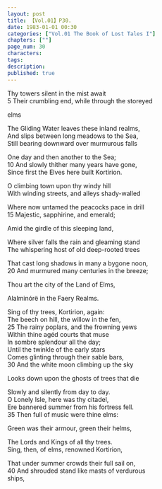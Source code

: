 ```yaml
---
layout: post
title: 【Vol.01】P30.
date: 1983-01-01 00:30
categories: ["Vol.01 The Book of Lost Tales I"]
chapters: [""]
page_num: 30
characters: 
tags: 
description: 
published: true
---
```


<p style="text-indent: 0;">
Thy towers silent in the mist await<BR>5   Their crumbling end,  while through the storeyed
</p>

elms

The Gliding Water leaves these inland realms,<BR>And slips between long meadows to the Sea,<BR>Still bearing downward over murmurous falls

One day and then another to the Sea;<BR>10   And slowly thither many years have gone,<BR>Since first the Elves here built Kortirion.

O climbing town upon thy windy hill<BR>With winding streets, and alleys shady-walled

Where now untamed the peacocks pace in drill<BR>15     Majestic, sapphirine, and emerald;

Amid the girdle of this sleeping land,

Where silver falls the rain and gleaming stand<BR>The whispering host of old deep-rooted trees

That cast long shadows in many a bygone noon,<BR>20     And murmured many centuries in the breeze;

Thou art the city of the Land of Elms,

Alalminórë in the Faery Realms.

Sing of thy trees, Kortirion, again:<BR>The beech on hill, the willow in the fen,<BR>25     The rainy poplars, and the frowning yews<BR>Within thine agéd courts that muse<BR>In sombre splendour all the day;<BR>Until the twinkle of the early stars<BR>Comes glinting through their sable bars,<BR>30     And the white moon climbing up the sky

Looks down upon the ghosts of trees that die

Slowly and silently from day to day.<BR>O Lonely Isle, here was thy citadel,<BR>Ere bannered summer from his fortress fell.<BR>35     Then full of music were thine elms:

Green was their armour, green their helms,

The Lords and Kings of all thy trees.<BR>Sing, then, of elms, renowned Kortirion,

That under summer crowds their full sail on,<BR>40        And shrouded stand like masts of verdurous<BR>ships,

